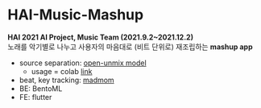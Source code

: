 # HAI-Music-Mashup
**HAI 2021 AI Project, Music Team (2021.9.2~2021.12.2)**<br/>
노래를 악기별로 나누고 사용자의 마음대로 (비트 단위로) 재조립하는 **mashup app**

- source separation: [open-unmix model](https://github.com/sigsep/open-unmix-pytorch)
  - usage = colab [link](https://colab.research.google.com/drive/1kpdNbh6rx5WclNaMXpP2TGZDRLow20WK?usp=sharing)
- beat, key tracking: [madmom](https://madmom.readthedocs.io/en/latest/)
- BE: BentoML
- FE: flutter
